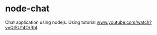 node-chat
=========

Chat application using nodejs. Using tutorial www.youtube.com/watch?v=QISU14OrRbI.
